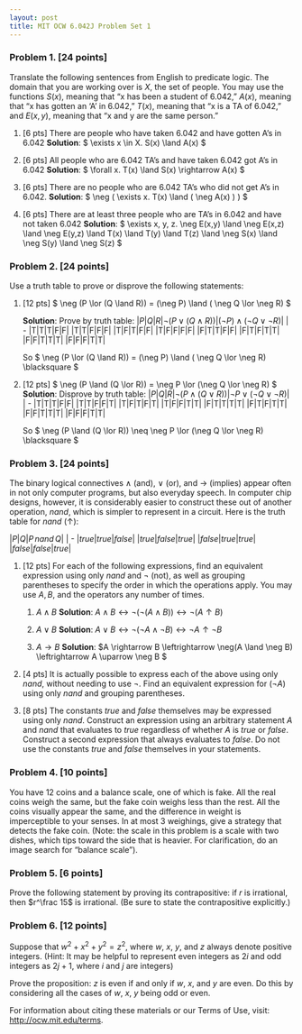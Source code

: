 ```yaml
---
layout: post
title: MIT OCW 6.042J Problem Set 1
---
```

### Problem 1. [24 points]

Translate the following sentences from English to predicate logic. The domain that you are working over is $X$, the set of people. You may use the functions $S(x)$, meaning that “x has been a student of 6.042,” $A(x)$, meaning that “x has gotten an ‘A’ in 6.042,” $T(x)$, meaning that “x is a TA of 6.042,” and $E(x, y)$, meaning that “x and y are the same person.”

1. [6 pts] There are people who have taken 6.042 and have gotten A’s in 6.042
	**Solution**: $ \exists x \in X. S(x) \land A(x) $
	
2. [6 pts] All people who are 6.042 TA’s and have taken 6.042 got A’s in 6.042
	**Solution**: $ \forall x. T(x) \land S(x) \rightarrow A(x) $
	
3. [6 pts] There are no people who are 6.042 TA’s who did not get A’s in 6.042.
	**Solution**: $ \neg ( \exists x. T(x) \land ( \neg A(x) ) ) $
	
4. [6 pts] There are at least three people who are TA’s in 6.042 and have not taken 6.042
	**Solution**: $ \exists x, y, z. \neg E(x,y) \land \neg E(x,z) \land \neg E(y,z) \land T(x) \land T(y) \land T(z) \land \neg S(x) \land \neg S(y) \land \neg S(z) $


### Problem 2. [24 points]

Use a truth table to prove or disprove the following statements:

1. [12 pts] $ \neg (P \lor (Q \land R)) = (\neg P) \land ( \neg Q \lor \neg R) $
	
	**Solution**: Prove by truth table:
	|$P$|$Q$|$R$|$\neg (P \lor (Q \land R))$|$(\neg P) \land ( \neg Q \lor \neg R)$|
	| -
	|T|T|T|F|F|
	|T|T|F|F|F|
	|T|F|T|F|F|
	|T|F|F|F|F|
	|F|T|T|F|F|
	|F|T|F|T|T|
	|F|F|T|T|T|
	|F|F|F|T|T|
	
	So $ \neg (P \lor (Q \land R)) = (\neg P) \land ( \neg Q \lor \neg R) \blacksquare $
	
2. [12 pts] $ \neg (P \land (Q \lor R)) = \neg P \lor (\neg Q \lor \neg R) $
	**Solution**: Disprove by truth table:
	|$P$|$Q$|$R$|$\neg (P \land (Q \lor R))$|$\neg P \lor (\neg Q \lor \neg R)$|
	| -
	|T|T|T|F|F|
	|T|T|F|F|T|
	|T|F|T|F|T|
	|T|F|F|T|T|
	|F|T|T|T|T|
	|F|T|F|T|T|
	|F|F|T|T|T|
	|F|F|F|T|T|
	
	So $ \neg (P \land (Q \lor R)) \neq \neg P \lor (\neg Q \lor \neg R) \blacksquare $


### Problem 3. [24 points]

The binary logical connectives $\land$ (and), $\lor$ (or), and $\rightarrow$ (implies) appear often in not only computer programs, but also everyday speech. In computer chip designs, however, it is considerably easier to construct these out of another operation, $nand$, which is simpler to represent in a circuit. Here is the truth table for $nand$ ($\uparrow$):

|$P$|$Q$|$P \, nand \, Q$|
| -
|$true$|$true$|$false$|
|$true$|$false$|$true$|
|$false$|$true$|$true$|
|$false$|$false$|$true$|


1. [12 pts] For each of the following expressions, find an equivalent expression using only $nand$ and $\neg$ (not), as well as grouping parentheses to specify the order in which the operations apply. You may use $A, B$, and the operators any number of times.
	1. $A \land B$
		**Solution**:  $A \land B \leftrightarrow \neg(\neg(A \land B)) \leftrightarrow \neg(A \uparrow B)$
		
	2. $A \lor B$
		**Solution**:  $A \lor B \leftrightarrow \neg(\neg A \land \neg B) \leftrightarrow \neg A \uparrow \neg B$
		
	3. $A \rightarrow B$
		**Solution**:  $A \rightarrow B \leftrightarrow \neg(A \land \neg B) \leftrightarrow A \uparrow \neg B $
		
2. [4 pts] It is actually possible to express each of the above using only $nand$, without needing to use $\neg$. Find an equivalent expression for $(\neg A)$ using only $nand$ and grouping parentheses.


3. [8 pts] The constants $true$ and $false$ themselves may be expressed using only $nand$. Construct an expression using an arbitrary statement $A$ and $nand$ that evaluates to $true$ regardless of whether $A$ is $true$ or $false$. Construct a second expression that always evaluates to $false$. Do not use the constants $true$ and $false$ themselves in your statements.


### Problem 4. [10 points]

You have 12 coins and a balance scale, one of which is fake. All
the real coins weigh the same, but the fake coin weighs less than the rest. All the coins visually appear the same, and the difference in weight is imperceptible to your senses. In at most 3 weighings, give a strategy that detects the fake coin. (Note: the scale in this problem
is a scale with two dishes, which tips toward the side that is heavier. For clarification, do an image search for “balance scale”).


### Problem 5. [6 points]

Prove the following statement by proving its contrapositive: if $r$ is
irrational, then $r^\frac 15$ is irrational. (Be sure to state the contrapositive explicitly.)


### Problem 6. [12 points]

Suppose that $w^2 + x^2 + y^2 = z^2$, where $w$, $x$, $y$, and $z$ always denote positive integers. (Hint: It may be helpful to represent even integers as $2i$ and odd integers as $2j + 1$, where $i$ and $j$ are integers)

Prove the proposition: $z$ is even if and only if $w$, $x$, and $y$ are even. Do this by considering all the cases of $w$, $x$, $y$ being odd or even.


For information about citing these materials or our Terms of Use, visit: http://ocw.mit.edu/terms. 
